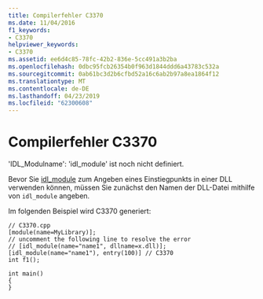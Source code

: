 ```yaml
---
title: Compilerfehler C3370
ms.date: 11/04/2016
f1_keywords:
- C3370
helpviewer_keywords:
- C3370
ms.assetid: ee6d4c85-78fc-42b2-836e-5cc491a3b2ba
ms.openlocfilehash: 0dbc95fcb26354b0f963d1844ddd6a43783c532a
ms.sourcegitcommit: 0ab61bc3d2b6cfbd52a16c6ab2b97a8ea1864f12
ms.translationtype: MT
ms.contentlocale: de-DE
ms.lasthandoff: 04/23/2019
ms.locfileid: "62300608"
---
```

# <a name="compiler-error-c3370"></a>Compilerfehler C3370

'IDL_Modulname': 'idl_module' ist noch nicht definiert.

Bevor Sie [idl_module](../../windows/idl-module.md) zum Angeben eines Einstiegpunkts in einer DLL verwenden können, müssen Sie zunächst den Namen der DLL-Datei mithilfe von `idl_module` angeben.

Im folgenden Beispiel wird C3370 generiert:

```
// C3370.cpp
[module(name=MyLibrary)];
// uncomment the following line to resolve the error
// [idl_module(name="name1", dllname=x.dll)];
[idl_module(name="name1"), entry(100)] // C3370
int f1();

int main()
{
}
```